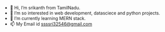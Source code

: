 - 👋 Hi, I’m srikanth from TamilNadu.
- 👀 I’m so interested in web development, datasciece and python projects.
- 🌱 I’m currently learning MERN stack.
- 📫 My Email id ssssri32546@gmail.com

<!---
sri-2505/sri-2505 is a ✨ special ✨ repository because its `README.md` (this file) appears on your GitHub profile.
You can click the Preview link to take a look at your changes.
--->
